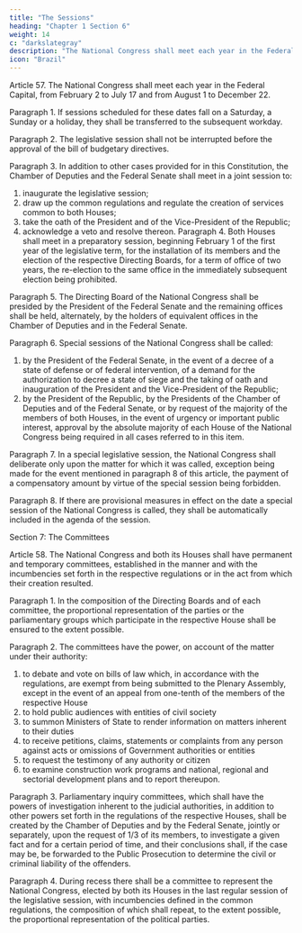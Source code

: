 ```yaml
---
title: "The Sessions"
heading: "Chapter 1 Section 6"
weight: 14
c: "darkslategray"
description: "The National Congress shall meet each year in the Federal Capital, from February 2 to July 17 and from August 1 to December 22"
icon: "Brazil"
---
```



Article 57.  The National Congress shall meet each year in the Federal Capital, from February 2 to July 17 and from August 1 to December 22. 

Paragraph 1. If sessions scheduled for these dates fall on a Saturday, a Sunday or a holiday, they shall be transferred to the subsequent workday.

Paragraph 2. The legislative session shall not be interrupted before the approval of the bill of budgetary directives.

Paragraph 3. In addition to other cases provided for in this Constitution, the Chamber of Deputies and the Federal Senate shall meet in a joint session to:

1. inaugurate the legislative session;
2.  draw up the common regulations and regulate the creation of services
common to both Houses;
3.   take the oath of the President and of the Vice-President of the Republic;
4. acknowledge a veto and resolve thereon.
Paragraph 4. Both Houses shall meet in a preparatory session, beginning February
1 of the first year of the legislative term, for the installation of its members and
the election of the respective Directing Boards, for a term of office of two years,
the re-election to the same office in the immediately subsequent election being
prohibited.

Paragraph 5. The Directing Board of the National Congress shall be presided by the President of the Federal Senate and the remaining offices shall be held, alternately, by the holders of equivalent offices in the Chamber of Deputies and in the Federal Senate.

Paragraph 6. Special sessions of the National Congress shall be called:

1. by the President of the Federal Senate, in the event of a decree of a state of defense or of federal intervention, of a demand for the authorization to decree a state of siege and the taking of oath and inauguration of the President and the Vice-President of the Republic;
2.  by the President of the Republic, by the Presidents of the Chamber of Deputies and of the Federal Senate, or by request of the majority of the members of both Houses, in the event of urgency or important public interest, approval by the absolute majority of each House of the National Congress being required in all cases referred to in this item.

Paragraph 7. In a special legislative session, the National Congress shall deliberate only upon the matter for which it was called, exception being made for the event mentioned in paragraph 8 of this article, the payment of a compensatory amount by virtue of the special session being forbidden.

Paragraph 8. If there are provisional measures in effect on the date a special session of the National Congress is called, they shall be automatically included in the agenda of the session.

Section 7: The Committees

Article 58.  The National Congress and both its Houses shall have permanent and temporary committees, established in the manner and with the incumbencies set forth in the respective regulations or in the act from which their creation resulted.

Paragraph 1. In the composition of the Directing Boards and of each committee, the proportional representation of the parties or the parliamentary groups which participate in the respective House shall be ensured to the extent possible.

Paragraph 2. The committees have the power, on account of the matter under their authority:
1. to debate and vote on bills of law which, in accordance with the regulations, are exempt from being submitted to the Plenary Assembly, except in the event of an appeal from one-tenth of the members of the respective House
2.  to hold public audiences with entities of civil society
3.   to summon Ministers of State to render information on matters inherent to their duties
4. to receive petitions, claims, statements or complaints from any person against acts or omissions of Government authorities or entities
5. to request the testimony of any authority or citizen
6.  to examine construction work programs and national, regional and sectorial development plans and to report thereupon.

Paragraph 3. Parliamentary inquiry committees, which shall have the powers of investigation inherent to the judicial authorities, in addition to other powers set forth in the regulations of the respective Houses, shall be created by the Chamber of Deputies and by the Federal Senate, jointly or separately, upon the request of 1/3 of its members, to investigate a given fact and for a certain period of time, and their conclusions shall, if the case may be, be forwarded to the Public Prosecution to determine the civil or criminal liability of the offenders.

Paragraph 4. During recess there shall be a committee to represent the National Congress, elected by both its Houses in the last regular session of the legislative session, with incumbencies defined in the common regulations, the composition of which shall repeat, to the extent possible, the proportional representation of the political parties.

